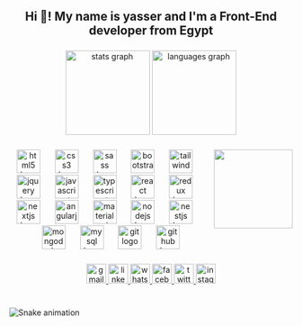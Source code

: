 <h2 align="center">Hi 👋! My name is yasser and I'm a Front-End developer from Egypt</h2>

###

<div align="center">
  <img src="https://github-readme-stats.vercel.app/api?username=yassersalem74&hide_title=false&hide_rank=false&show_icons=true&include_all_commits=true&count_private=true&disable_animations=false&theme=dracula&locale=en&hide_border=false" height="150" alt="stats graph"  />
  <img src="https://github-readme-stats.vercel.app/api/top-langs?username=yassersalem74&locale=en&hide_title=false&layout=compact&card_width=320&langs_count=5&theme=dracula&hide_border=false" height="150" alt="languages graph"  />
</div>

###

<img align="right" height="140" src="https://i.pinimg.com/736x/1b/1f/c1/1b1fc1dee23a830fb22cb00ce67894f2.jpg"  />

###

<div align="center">
  <img src="https://cdn.jsdelivr.net/gh/devicons/devicon/icons/html5/html5-original.svg" height="42" alt="html5 logo"  />
  <img width="18" />
  <img src="https://cdn.jsdelivr.net/gh/devicons/devicon/icons/css3/css3-original.svg" height="42" alt="css3 logo"  />
  <img width="18" />
  <img src="https://cdn.jsdelivr.net/gh/devicons/devicon/icons/sass/sass-original.svg" height="42" alt="sass logo"  />
  <img width="18" />
  <img src="https://cdn.simpleicons.org/bootstrap/7952B3" height="42" alt="bootstrap logo"  />
  <img width="18" />
  <img src="https://skillicons.dev/icons?i=tailwind" height="42" alt="tailwindcss logo"  />
  <img width="18" />
  <img src="https://skillicons.dev/icons?i=jquery" height="42" alt="jquery logo"  />
  <img width="18" />
  <img src="https://cdn.jsdelivr.net/gh/devicons/devicon/icons/javascript/javascript-original.svg" height="42" alt="javascript logo"  />
  <img width="18" />
  <img src="https://cdn.jsdelivr.net/gh/devicons/devicon/icons/typescript/typescript-original.svg" height="42" alt="typescript logo"  />
  <img width="18" />
  <img src="https://cdn.jsdelivr.net/gh/devicons/devicon/icons/react/react-original.svg" height="42" alt="react logo"  />
  <img width="18" />
  <img src="https://skillicons.dev/icons?i=redux" height="42" alt="redux logo"  />
  <img width="18" />
  <img src="https://cdn.jsdelivr.net/gh/devicons/devicon/icons/nextjs/nextjs-original.svg" height="42" alt="nextjs logo"  />
  <img width="18" />
  <img src="https://cdn.jsdelivr.net/gh/devicons/devicon/icons/angularjs/angularjs-original.svg" height="42" alt="angularjs logo"  />
  <img width="18" />
  <img src="https://cdn.jsdelivr.net/gh/devicons/devicon/icons/materialui/materialui-original.svg" height="42" alt="materialui logo"  />
  <img width="18" />
  <img src="https://cdn.jsdelivr.net/gh/devicons/devicon/icons/nodejs/nodejs-original.svg" height="42" alt="nodejs logo"  />
  <img width="18" />
  <img src="https://cdn.jsdelivr.net/gh/devicons/devicon/icons/nestjs/nestjs-original.svg" height="42" alt="nestjs logo"  />
  <img width="18" />
  <img src="https://cdn.jsdelivr.net/gh/devicons/devicon/icons/mongodb/mongodb-original.svg" height="42" alt="mongodb logo"  />
  <img width="18" />
  <img src="https://cdn.simpleicons.org/mysql/4479A1" height="42" alt="mysql logo"  />
  <img width="18" />
  <img src="https://cdn.simpleicons.org/git/F05032" height="42" alt="git logo"  />
  <img width="18" />
  <img src="https://skillicons.dev/icons?i=github" height="42" alt="github logo"  />
</div>

###

<div align="center">
  <a href="yassersalem9099@gmail.com" target="_blank">
    <img src="https://img.shields.io/static/v1?message=Gmail&logo=gmail&label=&color=D14836&logoColor=white&labelColor=&style=for-the-badge" height="35" alt="gmail logo"  />
  </a>
  <a href="https://www.linkedin.com/in/yasser-salem-118b7b214/" target="_blank">
    <img src="https://img.shields.io/static/v1?message=LinkedIn&logo=linkedin&label=&color=0077B5&logoColor=white&labelColor=&style=for-the-badge" height="35" alt="linkedin logo"  />
  </a>
  <a href="01228309083" target="_blank">
    <img src="https://img.shields.io/static/v1?message=Whatsapp&logo=whatsapp&label=&color=25D366&logoColor=white&labelColor=&style=for-the-badge" height="35" alt="whatsapp logo"  />
  </a>
  <a href="https://www.facebook.com/yassersalemm14" target="_blank">
    <img src="https://img.shields.io/static/v1?message=Facebook&logo=facebook&label=&color=1877F2&logoColor=white&labelColor=&style=for-the-badge" height="35" alt="facebook logo"  />
  </a>
  <a href="https://x.com/Yasser_salem74" target="_blank">
    <img src="https://img.shields.io/static/v1?message=Twitter&logo=twitter&label=&color=1DA1F2&logoColor=white&labelColor=&style=for-the-badge" height="35" alt="twitter logo"  />
  </a>
  <a href="https://www.instagram.com/yasser_salem14/" target="_blank">
    <img src="https://img.shields.io/static/v1?message=Instagram&logo=instagram&label=&color=E4405F&logoColor=white&labelColor=&style=for-the-badge" height="35" alt="instagram logo"  />
  </a>
</div>

###

<br clear="both">

<img src="[https://raw.githubusercontent.com/yassersalem74/yassersalem74/output/snake.svg](https://www.google.com/url?sa=i&url=https%3A%2F%2Fwallpapers.com%2F4k-programming&psig=AOvVaw0qCWsZoQE2G355cCjLmA2M&ust=1736248396087000&source=images&cd=vfe&opi=89978449&ved=0CBQQjRxqFwoTCICTmb_74IoDFQAAAAAdAAAAABAE)" alt="Snake animation" />

###
